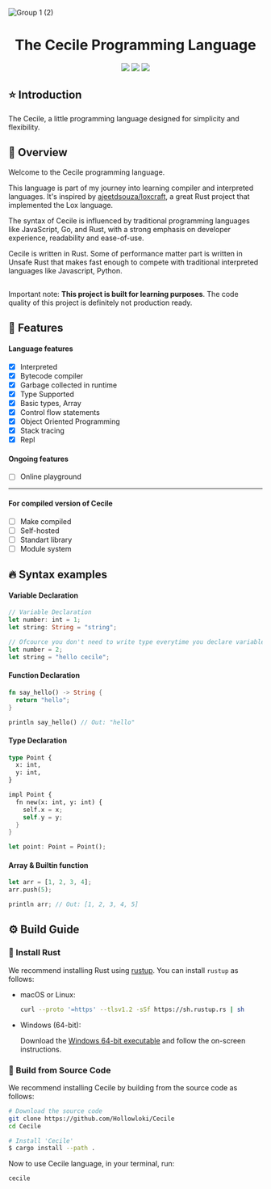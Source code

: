 ![Group 1 (2)](https://github.com/Hollowloki/Cecile/assets/104183502/ebdd205b-d226-4597-a033-39c6bd4fd8a9)

<h1 align="center">The Cecile Programming Language</h1>

<p align="center">
  <img src="https://img.shields.io/crates/d/Cecile?style=for-the-badge" />
  <img src="https://img.shields.io/crates/l/Cecile?style=for-the-badge" />
  <img src="https://img.shields.io/github/stars/Hollowloki/Cecile?style=for-the-badge&logo=trustpilot" />

</p>

## ⭐ Introduction

The Cecile, a little programming language designed for simplicity and flexibility.

## 🍎 Overview

Welcome to the Cecile programming language.

This language is part of my journey into learning compiler and interpreted languages. It's inspired by [ajeetdsouza/loxcraft](https://github.com/ajeetdsouza/loxcraft), a great Rust project that implemented the Lox language.

The syntax of Cecile is influenced by traditional programming languages like JavaScript, Go, and Rust, with a strong emphasis on developer experience, readability and ease-of-use.

Cecile is written in Rust. Some of performance matter part is written in Unsafe Rust that makes fast enough to compete with traditional interpreted languages like Javascript, Python.

##

Important note: **This project is built for learning purposes**. The code quality of this project is definitely not production ready.

## 📕 Features

#### Language features

- [x] Interpreted
- [x] Bytecode compiler
- [x] Garbage collected in runtime
- [x] Type Supported
- [x] Basic types, Array
- [x] Control flow statements
- [x] Object Oriented Programming
- [x] Stack tracing
- [x] Repl

#### Ongoing features

- [ ] Online playground

---

#### For compiled version of Cecile

- [ ] Make compiled
- [ ] Self-hosted
- [ ] Standart library
- [ ] Module system

## 🔥 Syntax examples

#### Variable Declaration

```rust
// Variable Declaration
let number: int = 1;
let string: String = "string";

// Ofcource you don't need to write type everytime you declare variable
let number = 2;
let string = "hello cecile";

```

#### Function Declaration

```rust
fn say_hello() -> String {
  return "hello";
}

println say_hello() // Out: "hello"
```

#### Type Declaration

```rust
type Point {
  x: int,
  y: int,
}

impl Point {
  fn new(x: int, y: int) {
    self.x = x;
    self.y = y;
  }
}

let point: Point = Point();
```

#### Array & Builtin function

```rust
let arr = [1, 2, 3, 4];
arr.push(5);

println arr; // Out: [1, 2, 3, 4, 5]
```

## ⚙️️ Build Guide

### 🦀 Install Rust

We recommend installing Rust using [rustup](https://www.rustup.rs/). You can install `rustup` as follows:

- macOS or Linux:

  ```bash
  curl --proto '=https' --tlsv1.2 -sSf https://sh.rustup.rs | sh
  ```

- Windows (64-bit):

  Download the [Windows 64-bit executable](https://win.rustup.rs/x86_64) and follow the on-screen instructions.

### 🐙 Build from Source Code

We recommend installing Cecile by building from the source code as follows:

```bash
# Download the source code
git clone https://github.com/Hollowloki/Cecile
cd Cecile

# Install 'Cecile'
$ cargo install --path .
```

Now to use Cecile language, in your terminal, run:

```bash
cecile
```
